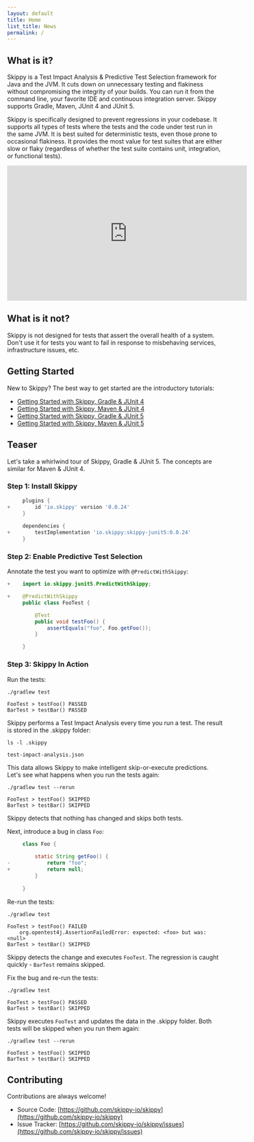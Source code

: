 ```yaml
---
layout: default
title: Home
list_title: News
permalink: /
---
```


## What is it?

Skippy is a Test Impact Analysis & Predictive Test Selection framework for Java and the JVM. It cuts down on unnecessary testing
and flakiness without compromising the integrity of your builds. You can run it from the command line, your favorite IDE
and continuous integration server. Skippy supports Gradle, Maven, JUnit 4 and JUnit 5.

Skippy is specifically designed to prevent regressions in your codebase. 
It supports all types of tests where the tests and the code under test run in the same JVM.
It is best suited for deterministic tests, even those prone to occasional flakiness.
It provides the most value for test suites that are either slow or flaky (regardless of whether the test suite contains unit, integration, or functional tests).

<center>
<iframe width="560" height="315" src="https://www.youtube.com/embed/VZ_MmQI0mOA?si=HPYFrLmZ_pciM6jn" title="YouTube video player" frameborder="0" allow="accelerometer; autoplay; clipboard-write; encrypted-media; gyroscope; picture-in-picture; web-share" allowfullscreen></iframe>
</center>

## What is it not?

Skippy is not designed for tests that assert the overall health of a system. Don't use it for tests you want to fail
in response to misbehaving services, infrastructure issues, etc.

## Getting Started

New to Skippy? The best way to get started are the introductory tutorials:
- [Getting Started with Skippy, Gradle & JUnit 4](https://www.skippy.io/tutorials/skippy-gradle-junit4)
- [Getting Started with Skippy, Maven & JUnit 4](https://www.skippy.io/tutorials/skippy-maven-junit4)
- [Getting Started with Skippy, Gradle & JUnit 5](https://www.skippy.io/tutorials/skippy-gradle-junit5)
- [Getting Started with Skippy, Maven & JUnit 5](https://www.skippy.io/tutorials/skippy-maven-junit5)

## Teaser

Let's take a whirlwind tour of Skippy, Gradle & JUnit 5. The concepts are similar for Maven & JUnit 4.

### Step 1: Install Skippy

```groovy
     plugins {
+        id 'io.skippy' version '0.0.24'
     }
    
     dependencies {
+        testImplementation 'io.skippy:skippy-junit5:0.0.24'
     }
```

### Step 2: Enable Predictive Test Selection

Annotate the test you want to optimize with `@PredictWithSkippy`:

```java
+    import io.skippy.junit5.PredictWithSkippy;

+    @PredictWithSkippy
     public class FooTest {     

         @Test
         public void testFoo() {
             assertEquals("foo", Foo.getFoo());
         }

     }
```

### Step 3: Skippy In Action

Run the tests:
```
./gradlew test

FooTest > testFoo() PASSED
BarTest > testBar() PASSED
```

Skippy performs a Test Impact Analysis every time you run a test. The result is stored in the .skippy folder:

```
ls -l .skippy                       

test-impact-analysis.json
```

This data allows Skippy to make intelligent skip-or-execute predictions. Let's see what happens when you run the tests again:

```
./gradlew test --rerun

FooTest > testFoo() SKIPPED
BarTest > testBar() SKIPPED 
```

Skippy detects that nothing has changed and skips both tests.

Next, introduce a bug in class `Foo`:
```java
     class Foo {
    
         static String getFoo() {
-            return "foo";
+            return null;
         }
         
     }
```

Re-run the tests:

```
./gradlew test

FooTest > testFoo() FAILED
    org.opentest4j.AssertionFailedError: expected: <foo> but was: <null>
BarTest > testBar() SKIPPED 
```

Skippy detects the change and executes `FooTest`. The regression is caught quickly - `BarTest` remains skipped.

Fix the bug and re-run the tests:

```
./gradlew test

FooTest > testFoo() PASSED
BarTest > testBar() SKIPPED 
```

Skippy executes `FooTest` and updates the data in the .skippy folder.
Both tests will be skipped when you run them again:

```
./gradlew test --rerun

FooTest > testFoo() SKIPPED
BarTest > testBar() SKIPPED 
```

## Contributing

Contributions are always welcome!
- Source Code: [https://github.com/skippy-io/skippy](https://github.com/skippy-io/skippy) 
- Issue Tracker: [https://github.com/skippy-io/skippy/issues](https://github.com/skippy-io/skippy/issues)
